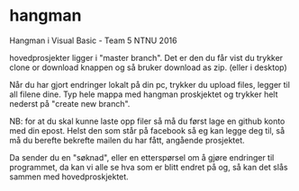 # hangman
Hangman i Visual Basic - Team 5 NTNU 2016

hovedprosjekter ligger i "master branch". Det er den du får vist du trykker clone  or download knappen og så bruker download as zip. (eller i desktop)



Når du har gjort endringer lokalt på din pc, trykker du upload files, legger til all filene dine. Typ hele mappa med hangman proskjektet og trykker helt nederst på "create new branch".

NB: for at du skal kunne laste opp filer så må du først lage en github konto med din epost. Helst den som står på facebook så eg kan legge deg til, så må du berefte bekrefte mailen du har fått, angående prosjektet. 

Da sender du en "søknad", eller en etterspørsel om å gjøre endringer til programmet, da kan vi alle se hva som er blitt endret på og, så kan det slås sammen med hovedproskjektet.


